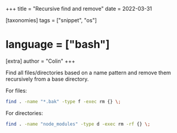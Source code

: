 +++
title = "Recursive find and remove"
date = 2022-03-31

[taxonomies]
tags = ["snippet", "os"]
# language = ["bash"]

[extra]
author = "Colin"
+++

Find all files/directories based on a name pattern and remove them recursively from a base directory.

For files:

```bash
find . -name "*.bak" -type f -exec rm {} \;
```

For directories:

```bash
find . -name "node_modules" -type d -exec rm -rf {} \;
```